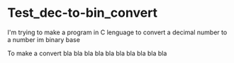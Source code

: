 # Test_dec-to-bin_convert
I'm trying to make a program in C lenguage to convert a decimal number to a number im binary base


To make a convert bla bla bla bla bla bla bla bla bla bla 
